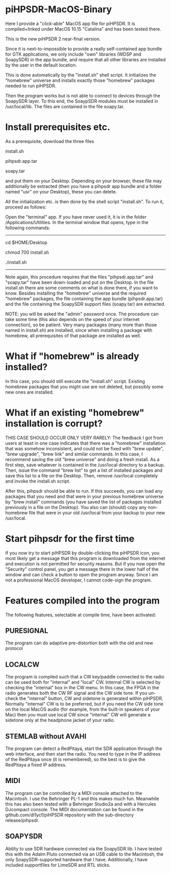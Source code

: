 # piHPSDR-MacOS-Binary

Here I provide a "click-able" MacOS app file for piHPSDR.
It is compiled+linked under MacOS 10.15 "Catalina" and
has been tested there. 

This is the new piHPSDR 2 near-final version.

Since it is next-to-impossible to provide a really
self-contained app bundle for GTK applications, we
only include "own" libraries (WDSP and SoapySDR) in the
app bundle, and require that all other libraries are
installed by the user in the default location.

This is done automatically by the "install.sh" shell script.
It initializes the "homebrew" universe and installs exactly
those "homebrew" packages needed to run piHPSDR.

Then the program works but is not able to connect to
devices through the SoapySDR layer. To this end, the SoaypSDR
modules must be installed in /usr/local/lib. The files are
contained in the file soapy.tar.

Install prerequisites etc.
==========================

As a prerequisite, download the three files

install.sh

pihpsdr.app.tar

soapy.tar

and put them on your Desktop. Depending on your browser,
these file may additionally be extracted (then you have
a pihpsdr app bundle and a folder named "usr" on your
Desktop), these you can delete.

All the initialization etc. is then done by the shell
script "install.sh". To run it, proceed as follows:

Open the "terminal" app. If you have never used it, it is in the folder
/Applications/Utilities. In the terminal window that opens, type in the following
commands:

---------------------------------------------------------------------------

cd $HOME/Desktop

chmod 700 install.sh

./install.sh

---------------------------------------------------------------------------

Note again, this procedure requires that the files "pihpsdr.app.tar" and "soapy.tar"
have been down-loaded and put on the Desktop. In the file install.sh there are
some comments on what is done there, if you want to know. Besides installing
the "homebrew" universe and the required "homebrew" packages, the file containing
the app bundle (pihpsdr.app.tar) and the file containing the SoapySDR support files
(soapy.tar) are extracted.

NOTE: you will be asked the "admin" password once. The procedure can take some
time (this also depends on the speed of your internet connection), so be patient.
Very many packages (many more than those named in install.sh) are installed,
since when installing a package with homebrew, all prerequisites of that package
are installed as well.


What if "homebrew" is already installed?
========================================

In this case, you should still execute the "install.sh" script.
Existing homebrew packages that you might use are not deleted,
but possibly some new ones are installed.

What if an existing "homebrew" installation is corrupt?
=======================================================

THIS CASE SHOULD OCCUR ONLY VERY RARELY:
The feedback I got from users at least in one case indicates that
there was a "homebrew" installation that was somehow inconsistent,
and could not be fixed with "brew update", "brew upgrade",
"brew link" and similar commands. In this case, I recommend saving
the old "brew universe" and doing a fresh install. As a first step,
save whatever is contained in the /usr/local directory to a backup.
Then, issue the command "brew list" to get a list of installed
packages and save this list to a file on the Desktop.
Then, remove /usr/local completely and invoke the install.sh
script.

After this, pihpsdr should be able to run. If this succeeds, you can
load any packages that you need and that were in your previous 
homebrew universe by "brew install" commands (you have saved the list of
packages installed previously in a file on the Desktop). You also can
(should) copy any non-homebrew file that were in your old /usr/local from your backup
to your new /usr/local.

Start pihpsdr for the first time
================================

If you now try to start piHPSDR by double-clicking the piHPSDR icon,
you most likely get a message that this program is downloaded from
the internet and execution is not permitted for security reasons.
But if you now open the "Security" control panel, you get a message
there in the lower half of the window and can check a button to open
the program anyway. Since I am not a professional MacOS developer,
I cannot code-sign the program.

Features compiled into the program
==================================

The following features, selectable at compile time, have been activated:

PURESIGNAL
----------
The program can do adaptive pre-distortion both with the old and new protocol

LOCALCW
-------
The program is compiled such that a CW key/paddle connected to the radio
can be used both for "internal" and "local" CW. Internal CW is selected
by checking the "internal" box in the CW menu. In this case, the FPGA
in the radio generates both the CW RF signal and the CW side tone.
If you un-check the "internal" button, CW and sidetone is generated
within piHPSDR. Normally "internal" CW is to be preferred, but if
you need the CW side tone on the local MacOS audio (for example, from
the built-in speakers of your Mac) then you must use local CW since
"internal" CW will generate a sidetone only at the headphone jacket
of your radio.
              
STEMLAB without AVAHI
---------------------
The program can detect a RedPitaya, start the SDR application through the web
interface, and then start the radio. You need to type in the IP address of the
RedPitaya once (it is remembered), so the best is to give the RedPitaya a
fixed IP address.

MIDI  
----
The program can be controlled by a MIDI console attached to the Macintosh.
I use the Behringer PL-1 and this makes much fun. Meanwhile this has also
been tested with a Behringer Studio2a and with a Hercules DJcompact console.
The MIDI documentation can be found in the github.com/dl1ycf/piHPSDR repository
with the sub-directory release/pihpsdr.

SOAPYSDR
--------
Ability to use SDR hardware connected via the SoapySDR lib. I have tested this
with the Adalm Pluto connected via an USB cable to the Macintosh, the only
SoapySDR-supported hardware that I have. Additionally, I have included 
supportfiles for LimeSDR and RTL sticks.
